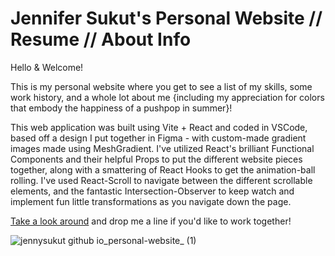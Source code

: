 # Jennifer Sukut's Personal Website // Resume // About Info

Hello & Welcome!

This is my personal website where you get to see a list of my skills, some work history, and a whole lot about me {including my appreciation for colors that embody the happiness of a pushpop in summer}!

This web application was built using Vite + React and coded in VSCode, based off a design I put together in Figma - with custom-made gradient images made using MeshGradient. I've utilized React's brilliant Functional Components and their helpful Props to put the different website pieces together, along with a smattering of React Hooks to get the animation-ball rolling. I've used React-Scroll to navigate between the different scrollable elements, and the fantastic Intersection-Observer to keep watch and implement fun little transformations as you navigate down the page.

[Take a look around](https://jennysukut.github.io/personal-website/) and drop me a line if you'd like to work together!

![jennysukut github io_personal-website_ (1)](https://github.com/jennysukut/personal-website/assets/154376758/1e4a4125-dfb8-468d-b712-934fa48f3e2a)
